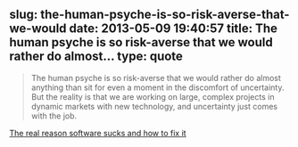 slug: the-human-psyche-is-so-risk-averse-that-we-would
date: 2013-05-09 19:40:57
title: The human psyche is so risk-averse that we would rather do almost...
type: quote
---

> The human psyche is so risk-averse that we would rather do almost anything than sit for even a moment in the discomfort of uncertainty. But the reality is that we are working on large, complex projects in dynamic markets with new technology, and uncertainty just comes with the job.

[The real reason software sucks and how to fix it](http://pandodaily.com/2013/05/06/the-real-reason-software-sucks-and-how-to-fix-it/)
